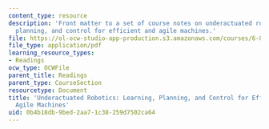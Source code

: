 ```yaml
---
content_type: resource
description: 'Front matter to a set of course notes on underactuated robotics: learning,
  planning, and control for efficient and agile machines.'
file: https://ol-ocw-studio-app-production.s3.amazonaws.com/courses/6-832-underactuated-robotics-spring-2009/0b4b18db9bed2aa71c38259d7502ca64_MIT6_832s09_read_preface.pdf
file_type: application/pdf
learning_resource_types:
- Readings
ocw_type: OCWFile
parent_title: Readings
parent_type: CourseSection
resourcetype: Document
title: 'Underactuated Robotics: Learning, Planning, and Control for Efficient and
  Agile Machines'
uid: 0b4b18db-9bed-2aa7-1c38-259d7502ca64
---
```


